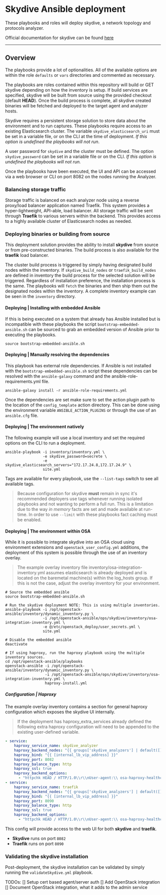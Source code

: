 # Skydive Ansible deployment

These playbooks and roles will deploy skydive, a network topology and protocols
analyzer.

Official documentation for skydive can be found [here](http://skydive.network/documentation/deployment#ansible)

----

## Overview

The playbooks provide a lot of optionalities. All of the available options are
within the role `defaults` or `vars` directories and commented as necessary.

The playbooks are roles contained within this repository will build or GET
skydive depending on how the inventory is setup. If build services are
specified, skydive will be built from source using the provided checkout
(default **HEAD**). Once the build process is complete, all skydive created
binaries will be fetched and deployed to the target agent and analyzer hosts.

Skydive requires a persistent storage solution to store data about the
environment and to run captures. These playbooks require access to an existing
Elasticsearch cluster. The variable `skydive_elasticsearch_uri` must be set in a
variable file, or on the CLI at the time of deployment. *If this option is
undefined the playbooks will not run*.

A user password for `skydive` and the cluster must be defined. The option
`skydive_password` can be set in a variable file or on the CLI. *If this
option is undefined the playbooks will not run.*

Once the playbooks have been executed, the UI and API can be accessed via a web
browser or CLI on port 8082 on the nodes running the Analyzer.

### Balancing storage traffic

Storage traffic is balanced on each analyzer node using a reverse proxy/load
balancer application named Traefik. This system provides a hyper-lightweight,
API-able, load balancer. All storage traffic will be sent through **Traefik**
to various servers within the backend. This provides access to a highly
available cluster of Elasticsearch nodes as needed.

### Deploying binaries or building from source

This deployment solution provides the ability to install **skydive** from
source or from pre-constructed binaries. The build process is also available
for the **traefik** load balancer.

The cluster build process is triggered by simply having designated build nodes
within the inventory. If `skydive_build_nodes` or `traefik_build_nodes` are
defined in inventory the build process for the selected solution will be
triggered. Regardless of installation preference, the installation process is
the same. The playbooks will `fetch` the binaries and then ship them out the
designated nodes within the inventory. A complete inventory example can be seen
in the `inventory` directory.

#### Deploying | Installing with embedded Ansible

If this is being executed on a system that already has Ansible installed but is
incompatible with these playbooks the script `bootstrap-embedded-ansible.sh`
can be sourced to grab an embedded version of Ansible prior to executing the
playbooks.

``` shell
source bootstrap-embedded-ansible.sh
```

#### Deploying | Manually resolving the dependencies

This playbook has external role dependencies. If Ansible is not installed with
the `bootstrap-embedded-ansible.sh` script these dependencies can be resolved
with the `ansible-galaxy` command and the ansible-role-requirements.yml file.

``` shell
ansible-galaxy install -r ansible-role-requirements.yml
```

Once the dependencies are set make sure to set the action plugin path to the
location of the `config_template` action directory. This can be done using the
environment variable `ANSIBLE_ACTION_PLUGINS` or through the use of an
`ansible.cfg` file.

#### Deploying | The environment natively

The following example will use a local inventory and set the required options
on the CLI to run a deployment.

``` shell
ansible-playbook -i inventory/inventory.yml \
                 -e skydive_password=secrete \
                 -e skydive_elasticsearch_servers="172.17.24.8,172.17.24.9" \
                 site.yml
```

Tags are available for every playbook, use the `--list-tags` switch to see all
available tags.

> Because configuration for skydive **must** remain in sync it's recommended
  deployers use tags whenever running isolated playbooks and not wanting to
  perform a full run. This is a limitation due to the way *in memory* facts
  are set and made available at run-time. In order to use `--limit` with
  these playbooks fact caching must be enabled.

#### Deploying | The environment within OSA

While it is possible to integrate skydive into an OSA cloud using environment
extensions and `openstack_user_config.yml` additions, the deployment of this
system is possible through the use of an inventory overlay.

> The example overlay inventory file inventory/osa-integration-inventory.yml
  assumes elasticsearch is already deployed and is located on the baremetal
  machine(s) within the log_hosts group. If this is not the case, adjust the
  overlay inventory for your environment.

``` shell
# Source the embedded ansible
source bootstrap-embedded-ansible.sh

# Run the skydive deployment NOTE: This is using multiple inventories.
ansible-playbook -i /opt/openstack-ansible/inventory/dynamic_inventory.py \
                 -i /opt/openstack-ansible/ops/skydive/inventory/osa-integration-inventory.yml \
                 -e @/etc/openstack_deploy/user_secrets.yml \
                 site.yml

# Disable the embedded ansible
deactivate

# If using haproxy, run the haproxy playbook using the multiple inventory sources.
cd /opt/openstack-ansible/playbooks
openstack-ansible -i /opt/openstack-ansible/inventory/dynamic_inventory.py \
                  -i /opt/openstack-ansible/ops/skydive/inventory/osa-integration-inventory.yml \
                  haproxy-install.yml
```

##### Configuration | Haproxy

The example overlay inventory contains a section for general haproxy
configuration which exposes the skydive UI internally.

> If the deployment has haproxy_extra_services already defined the following
  extra haproxy configuration will need to be appended to the existing
  user-defined variable.

``` yaml
- service:
    haproxy_service_name: skydive_analyzer
    haproxy_backend_nodes: "{{ groups['skydive_analyzers'] | default([]) }}"
    haproxy_bind: "{{ [internal_lb_vip_address] }}"
    haproxy_port: 8082
    haproxy_balance_type: http
    haproxy_ssl: true
    haproxy_backend_options:
      - "httpchk HEAD / HTTP/1.0\\r\\nUser-agent:\\ osa-haproxy-healthcheck"
- service:
    haproxy_service_name: traefik
    haproxy_backend_nodes: "{{ groups['skydive_analyzers'] | default([]) }}"
    haproxy_bind: "{{ [internal_lb_vip_address] }}"
    haproxy_port: 8090
    haproxy_balance_type: http
    haproxy_ssl: true
    haproxy_backend_options:
      - "httpchk HEAD / HTTP/1.0\\r\\nUser-agent:\\ osa-haproxy-healthcheck"
```

This config will provide access to the web UI for both **skydive** and
**traefik**.

* **Skydive** runs on port `8082`
* **Traefik** runs on port `8090`

### Validating the skydive installation

Post-deployment, the skydive installation can be validated by simply running
the `validateSkydive.yml` playbook.

TODOs:
[] Setup cert based agent/server auth
[] Add OpenStack integration
[] Document OpenStack integration, what it adds to the admin service

